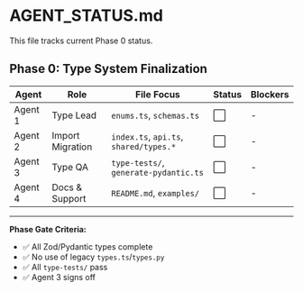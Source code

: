 # AGENT_STATUS.md

This file tracks current Phase 0 status.

## Phase 0: Type System Finalization

| Agent | Role | File Focus | Status | Blockers |
|-------|------|------------|--------|----------|
| Agent 1 | Type Lead | `enums.ts`, `schemas.ts` | ⬜ | - |
| Agent 2 | Import Migration | `index.ts`, `api.ts`, `shared/types.*` | ⬜ | - |
| Agent 3 | Type QA | `type-tests/`, `generate-pydantic.ts` | ⬜ | - |
| Agent 4 | Docs & Support | `README.md`, `examples/` | ⬜ | - |

---
**Phase Gate Criteria:**
- ✅ All Zod/Pydantic types complete
- ✅ No use of legacy `types.ts`/`types.py`
- ✅ All `type-tests/` pass
- ✅ Agent 3 signs off
